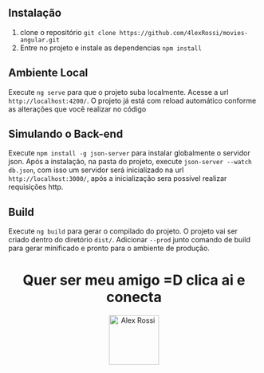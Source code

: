 ## Instalação

1. clone o repositório `git clone https://github.com/4lexRossi/movies-angular.git`
2. Entre no projeto e instale as dependencias `npm install`

## Ambiente Local

Execute `ng serve` para que o projeto suba localmente. Acesse a url `http://localhost:4200/`. O projeto já está com reload automático conforme as alterações que você realizar no código

## Simulando o Back-end

Execute `npm install -g json-server` para instalar globalmente o servidor json. Após a instalação, na pasta do projeto, execute `json-server --watch db.json`, com isso um servidor será inicializado na url `http://localhost:3000/`, após a inicialização sera possível realizar requisições http.

## Build

Execute `ng build` para gerar o compilado do projeto. O projeto vai ser criado dentro do diretório `dist/`. Adicionar `--prod` junto comando de build para gerar minificado e pronto para o ambiente de produção.

##
<h1 align="center">Quer ser meu amigo =D clica ai e conecta</h1>
<p align="center" border-radius="15">
  <a href="https://www.linkedin.com/in/4lex/">
  <img src="https://avatars3.githubusercontent.com/u/62000504?s=400&u=9077ec8b32016a8accbb59dfc8e6d217b7b1b468&v=4" title="Alex Rossi" width="100" height="100"></a></p>
